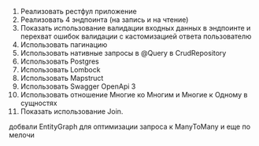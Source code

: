 1. Реализовать рестфул приложение
2. Реализовать 4 эндпоинта (на запись и на чтение)
3. Показать использование валидации входных данных в эндпоинте и перехват ошибок валидации с кастомизацией ответа пользователю
4. Использовать пагинацию
5. Использовать нативные запросы в @Query в CrudRepository
6. Использовать Postgres
7. Использовать Lombock
8. Использовать Mapstruct
9. Использовать Swagger OpenApi 3
10. Использовать отношение Многие ко Многим и Многие к Одному в сущностях
11. Показать использование Join.

добвали EntityGraph для оптимизации запроса к ManyToMany и еще по мелочи

